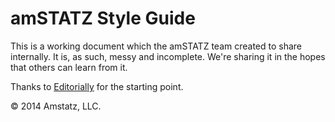 amSTATZ Style Guide
===================

This is a working document which the amSTATZ team created to share internally. It is, as such, messy and incomplete. We're sharing it in the hopes that others can learn from it. 

Thanks to [Editorially](https://github.com/Editorially/styleguide) for the starting point.

© 2014 Amstatz, LLC.
